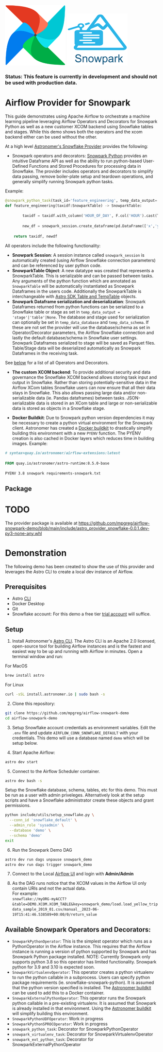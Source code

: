 <p float="left">
  <img src="include/images/AirflowLogo.png" width="200">
  <img src="include/images/SnowparkLogo.png" width="200" /> 
</p>
  
### Status: This feature is currently in development and should __not be used with production data__.
  
# Airflow Provider for Snowpark
This guide demonstrates using Apache Airflow to orchestrate a machine learning pipeline leveraging Airflow Operators and Decorators for Snowpark Python as well as a new customer XCOM backend using Snowflake tables and stages.  While this demo shows both the operators and the xcom backend either can be used without the other.

At a high level [Astronomer's Snowflake Provider](https://github.com/astronomer/astro-provider-snowflake) provides the following:

- Snowpark operators and decorators: [Snowpark Python](https://docs.snowflake.com/en/developer-guide/snowpark/python/index) provides an intuitive Dataframe API as well as the ability to run python-based User-Defined Functions and Stored Procedures for processing data in Snowflake. The provider includes operators and decorators to simplify data passing, remove boiler-plate setup and teardown operations, and generally simplify running Snowpark python tasks. 

Example:
```python
@snowpark_python_task(task_id='feature_engineering', temp_data_output='stage', temp_data_stage='MY_STAGE')
def feature_engineering(taxidf:SnowparkTable) -> SnowparkTable:

		taxidf = taxidf.with_column('HOUR_OF_DAY', F.col('HOUR').cast(T.StringType()))

        new_df = snowpark_session.create_dataframe(pd.DataFrame(['x','y'], columns=['name']))

    return taxidf, newdf
```
  
All operators include the following functionality:  
-  __Snowpark Session__: A session instance called `snowpark_session` is automatically created (using Airflow Snowflake connection parameters) and can be referenced by user python code.
-  __SnowparkTable Object__: A new datatype was created that represents a SnowparkTable. This is serializable and can be passed between tasks. Any arguments of the python function which are annotated as `SnowparkTable` will be automatically instantiated as Snowpark Dataframes in the users code. Additionally the SnowparkTable is interchangeable with [Astro SDK Table and TempTable](https://github.com/astronomer/astro-sdk/tree/main) objects.
-  __Snowpark Dataframe serialization and deserialization__: Snowpark Dataframes returned from python functions can be serialized to a Snowflake table or stage as set in `temp_data_output = 'stage'|'table'|None`. The database and stage used for serialization can optionally be set in `temp_data_database` and `temp_data_schema`.  If these are not set the provider will use the database/schema as set in Operator/Decorator parameters, the Airlfow Snowflake connection and lastly the default database/schema in Snowflake user settings.  Snowpark Dataframes serialized to stage will be saved as Parquet files.  Table/Stage data will be deserialized automatically as Snowpark Dataframes in the receiving task.

See [below](#available-snowpark-operators-and-decorators) for a list of all Operators and Decorators.
  
-  __The custom XCOM backend__: To provide additional security and data governance the Snowflake XCOM backend allows storing task input and output in Snowflake. Rather than storing potentially-sensitive data in the Airflow XCom tables Snowflake users can now ensure that all their data stays in Snowflake.  This also allows passing large data and/or non-serializable data (ie. Pandas dataframes) between tasks. JSON-serializable data is stored in an XCom table and large or non-serializable data is stored as objects in a Snowflake stage.

-  __Docker Buildkit__: Due to Snowpark python version dependencies it may be necessary to create a python virtual environment for the Snowpark client.  Astronomer has created a [Docker buildkit](https://github.com/astronomer/astro-provider-venv) to drastically simplify building this environment with a new `PYENV` function.  The PYENV creation is also cached in Docker layers which reduces time in building images.
Example: 
```Dockerfile
# syntax=quay.io/astronomer/airflow-extensions:latest

FROM quay.io/astronomer/astro-runtime:8.5.0-base

PYENV 3.8 snowpark requirements-snowpark.txt
```

## Package
# TODO
The provider package is available at https://github.com/mpgreg/airflow-snowpark-demo/blob/main/include/astro_provider_snowflake-0.0.1.dev-py3-none-any.whl
  
# Demonstration
The following demo has been created to show the use of this provider and leverages the Astro CLI to create a local dev instance of Airflow.

## Prerequisites  
  
- Astro [CLI](https://docs.astronomer.io/astro/cli/get-started)
- Docker Desktop
- Git
- Snowflake account: For this demo a free tier [trial account](https://signup.snowflake.com/) will suffice.

## Setup  
  
1. Install Astronomer's [Astro CLI](https://github.com/astronomer/astro-cli).  The Astro CLI is an Apache 2.0 licensed, open-source tool for building Airflow instances and is the fastest and easiest way to be up and running with Airflow in minutes. Open a terminal window and run:

For MacOS  
```bash
brew install astro
```
  
For Linux
```bash
curl -sSL install.astronomer.io | sudo bash -s
```

2. Clone this repository:
```bash
git clone https://github.com/mpgreg/airflow-snowpark-demo
cd airflow-snowpark-demo
```
  
3. Setup Snowflake account credentials as environment variables.  Edit the `.env` file and update `AIRFLOW_CONN_SNOWFLAKE_DEFAULT` with your credentials.  This demo will use a database named `demo` which will be setup below.

4.  Start Apache Airflow:
```sh
astro dev start
```  

5. Connect to the Airflow Scheduler container.
```bash
astro dev bash -s
```
Setup the Snowflake database, schema, tables, etc for this demo.  This must be run as a user with admin priveleges.  Alternatively look at the setup scripts and have a Snowflake administrator create these objects and grant permissions.
```bash
python include/utils/setup_snowflake.py \
  --conn_id 'snowflake_default' \
  --admin_role 'sysadmin' \
  --database 'demo' \
  --schema 'demo'
exit
```  
  
6. Run the Snowpark Demo DAG
```bash
astro dev run dags unpause snowpark_demo
astro dev run dags trigger snowpark_demo
```

7. Connect to the Local [Airflow UI](http://localhost:8080/dags/snowpark_demo/grid) and login with **Admin/Admin**  

8. As the DAG runs notice that the XCOM values in the Airflow UI only contain URIs and not the actual data.  
For example:  
`snowflake://myORG-myACCT?&table=DEMO.XCOM.XCOM_TABLE&key=snowpark_demo/load.load_yellow_tripdata_sample_2019_01.csv/manual__2023-06-19T15:41:46.538589+00:00/0/return_value`
  

## Available Snowpark Operators and Decorators:

- `SnowparkPythonOperator`: This is the simplest operator which runs as a PythonOperator in the Airflow instance.  This requires that the Airflow instance is running a version of python supported by Snowpark and has Snowpark Python package installed. NOTE: Currently Snowpark only supports python 3.8 so this operator has limited functionality.  Snowpark python for 3.9 and 3.10 is expected soon.
- `SnowparkVirtualenvOperator`: This operator creates a python virtualenv to run the python callable in a subprocess.  Users can specify python package requirements (ie. snowflake-snowpark-python).  It is assumed that the python version specified is installed.  The [Astronomer buildkit](https://github.com/astronomer/astro-provider-venv) can be used to add this to a Docker container.
- `SnowparkExternalPythonOperator`: This operator runs the Snowpark python callable in a pre-existing virtualenv. It is assumed that Snowpark is already installed in that environment. Using the [Astronomer buildkit](https://github.com/astronomer/astro-provider-venv) will simplify building this environment.
- `SnowparkPythonUDFOperator`: Work in progress
- `SnowparkPythonSPROCOperator`: Work in progress
- `snowpark_python_task`: Decorator for SnowparkPythonOperator
- `snowpark_virtualenv_task`: Decorator for SnowparkVirtualenvOperator
- `snowpark_ext_python_task`: Decorator for SnowparkExternalPythonOperator
